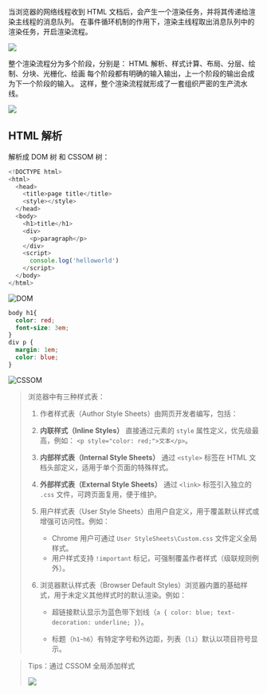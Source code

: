 当浏览器的网络线程收到 HTML 文档后，会产生一个渲染任务，并将其传递给渲染主线程的消息队列。
在事件循环机制的作用下，渲染主线程取出消息队列中的渲染任务，开启渲染流程。

![](https://img.wukaipeng.com//2025/03/28-203101-TTt5co-image-20250328203100870.png)

整个渲染流程分为多个阶段，分别是：
HTML 解析、样式计算、布局、分层、绘制、分块、光栅化、绘画
每个阶段都有明确的输入输出，上一个阶段的输出会成为下一个阶段的输入。
这样，整个渲染流程就形成了一套组织严密的生产流水线。

![](https://img.wukaipeng.com//2025/03/28-203909-5NAnRx-image-20250328203909242.png)

##  HTML 解析

解析成 DOM 树 和 CSSOM 树：

```javascript
<!DOCTYPE html>
<html>
  <head>
    <title>page title</title>
    <style></style>
  </head>
  <body>
    <h1>title</h1>
    <div>
      <p>paragraph</p>
    </div>
    <script>
      console.log('helloworld')
    </script>
  </body>
</html>

```

![DOM](https://img.wukaipeng.com//2025/03/28-205235-XxgsoT-image-20250328205234973.png)

```css
body h1{
  color: red;
  font-size: 3em;
}
div p {
  margin: 1em;
  color: blue;
}
```

![CSSOM](https://img.wukaipeng.com//2025/03/28-210241-vrKHpT-image-20250328210240922.png)

> 浏览器中有三种样式表：
> 1. 作者样式表（Author Style Sheets）由网页开发者编写，包括：
>
>   1. **内联样式（Inline Styles）**  直接通过元素的 `style` 属性定义，优先级最高，例如： `<p style="color: red;">文本</p>`。
>   2. **内部样式表（Internal Style Sheets）**  通过 `<style>` 标签在 HTML 文档头部定义，适用于单个页面的特殊样式。
>   3. **外部样式表（External Style Sheets）** 通过 `<link>` 标签引入独立的 `.css` 文件，可跨页面复用，便于维护。
> 2. 用户样式表（User Style Sheets）由用户自定义，用于覆盖默认样式或增强可访问性。例如：
>
>     - Chrome 用户可通过 `User StyleSheets\Custom.css` 文件定义全局样式。
>     - 用户样式支持 `!important` 标记，可强制覆盖作者样式（级联规则例外）。
>
> 3. 浏览器默认样式表（Browser Default Styles）浏览器内置的基础样式，用于未定义其他样式时的默认渲染。例如：
>
>     - 超链接默认显示为蓝色带下划线（`a { color: blue; text-decoration: underline; }`）。
>
>     - 标题（`h1`-`h6`）有特定字号和外边距，列表（`li`）默认以项目符号显示。

> Tips：通过 CSSOM 全局添加样式
>
> ![](https://img.wukaipeng.com//2025/03/28-223639-tbFNAi-image-20250328223638842.png)















